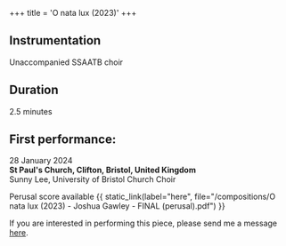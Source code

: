 +++
title = 'O nata lux (2023)'
+++

## <b>Instrumentation</b>
Unaccompanied SSAATB choir

## <b>Duration</b>
2.5 minutes

## <b>First performance</b>:  
28 January 2024  
<b>St Paul's Church, Clifton, Bristol, United Kingdom</b>  
Sunny Lee, University of Bristol Church Choir  
   

Perusal score available {{ static_link(label="here", file="/compositions/O nata lux (2023) - Joshua Gawley - FINAL (perusal).pdf") }}

If you are interested in performing this piece, please send me a message [here](@/contact/_index.md).
